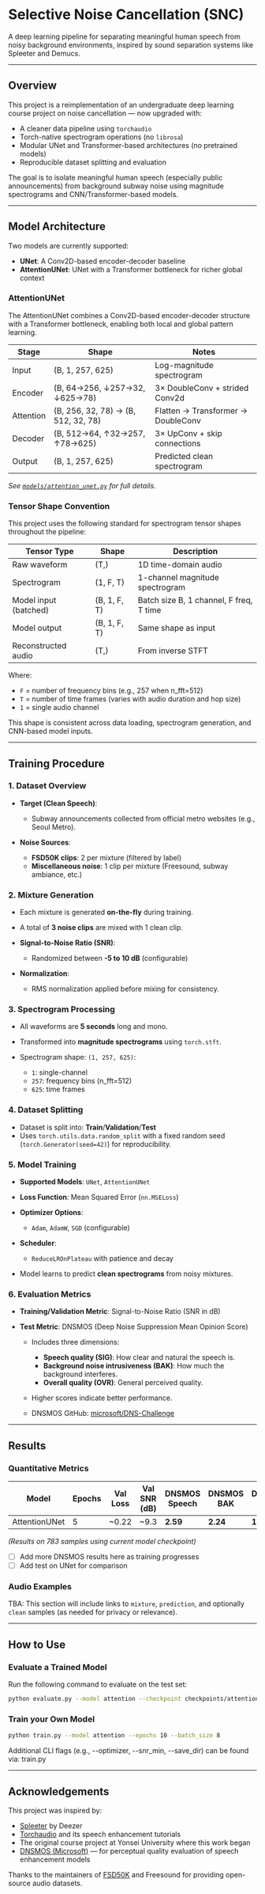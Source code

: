 # Selective Noise Cancellation (SNC)

A deep learning pipeline for separating meaningful human speech from noisy background environments, inspired by sound separation systems like Spleeter and Demucs.

---

## Overview

This project is a reimplementation of an undergraduate deep learning course project on noise cancellation — now upgraded with:

* A cleaner data pipeline using `torchaudio`
* Torch-native spectrogram operations (no `librosa`)
* Modular UNet and Transformer-based architectures (no pretrained models)
* Reproducible dataset splitting and evaluation

The goal is to isolate meaningful human speech (especially public announcements) from background subway noise using magnitude spectrograms and CNN/Transformer-based models.

---

## Model Architecture

Two models are currently supported:

* **UNet**: A Conv2D-based encoder-decoder baseline
* **AttentionUNet**: UNet with a Transformer bottleneck for richer global context

### AttentionUNet

The AttentionUNet combines a Conv2D-based encoder-decoder structure with a Transformer bottleneck, enabling both local and global pattern learning.

| Stage     | Shape                               | Notes                              |
| --------- | ----------------------------------- | ---------------------------------- |
| Input     | (B, 1, 257, 625)                    | Log-magnitude spectrogram          |
| Encoder   | (B, 64→256, ↓257→32, ↓625→78)       | 3× DoubleConv + strided Conv2d     |
| Attention | (B, 256, 32, 78) → (B, 512, 32, 78) | Flatten → Transformer → DoubleConv |
| Decoder   | (B, 512→64, ↑32→257, ↑78→625)       | 3× UpConv + skip connections       |
| Output    | (B, 1, 257, 625)                    | Predicted clean spectrogram        |

*See [`models/attention_unet.py`](./models/attention_unet.py) for full details.*


### Tensor Shape Convention

This project uses the following standard for spectrogram tensor shapes throughout the pipeline:

| Tensor Type           | Shape        | Description                             |
| --------------------- | ------------ | --------------------------------------- |
| Raw waveform          | (T,)         | 1D time-domain audio                    |
| Spectrogram           | (1, F, T)    | 1-channel magnitude spectrogram         |
| Model input (batched) | (B, 1, F, T) | Batch size B, 1 channel, F freq, T time |
| Model output          | (B, 1, F, T) | Same shape as input                     |
| Reconstructed audio   | (T,)         | From inverse STFT                       |

Where:

* `F` = number of frequency bins (e.g., 257 when n\_fft=512)
* `T` = number of time frames (varies with audio duration and hop size)
* `1` = single audio channel

This shape is consistent across data loading, spectrogram generation, and CNN-based model inputs.

---

## Training Procedure

### 1. Dataset Overview

* **Target (Clean Speech)**:

  * Subway announcements collected from official metro websites (e.g., Seoul Metro).
* **Noise Sources**:

  * **FSD50K clips**: 2 per mixture (filtered by label)
  * **Miscellaneous noise**: 1 clip per mixture (Freesound, subway ambiance, etc.)

### 2. Mixture Generation

* Each mixture is generated **on-the-fly** during training.
* A total of **3 noise clips** are mixed with 1 clean clip.
* **Signal-to-Noise Ratio (SNR)**:

  * Randomized between **-5 to 10 dB** (configurable)
* **Normalization**:

  * RMS normalization applied before mixing for consistency.

### 3. Spectrogram Processing

* All waveforms are **5 seconds** long and mono.
* Transformed into **magnitude spectrograms** using `torch.stft`.
* Spectrogram shape: `(1, 257, 625)`:

  * `1`: single-channel
  * `257`: frequency bins (n\_fft=512)
  * `625`: time frames

### 4. Dataset Splitting

* Dataset is split into: **Train**/**Validation**/**Test**
* Uses `torch.utils.data.random_split` with a fixed random seed (`torch.Generator(seed=42)`) for reproducibility.

### 5. Model Training

* **Supported Models**: `UNet`, `AttentionUNet`
* **Loss Function**: Mean Squared Error (`nn.MSELoss`)
* **Optimizer Options**:

  * `Adam`, `AdamW`, `SGD` (configurable)
* **Scheduler**:

  * `ReduceLROnPlateau` with patience and decay
* Model learns to predict **clean spectrograms** from noisy mixtures.

### 6. Evaluation Metrics

* **Training/Validation Metric**: Signal-to-Noise Ratio (SNR in dB)
* **Test Metric**: DNSMOS (Deep Noise Suppression Mean Opinion Score)

  * Includes three dimensions:

    * **Speech quality (SIG)**: How clear and natural the speech is.
    * **Background noise intrusiveness (BAK)**: How much the background interferes.
    * **Overall quality (OVR)**: General perceived quality.
  * Higher scores indicate better performance.
  * DNSMOS GitHub: [microsoft/DNS-Challenge](https://github.com/microsoft/DNS-Challenge)

---

## Results

### Quantitative Metrics

| Model         | Epochs | Val Loss | Val SNR (dB) | DNSMOS Speech | DNSMOS BAK | DNSMOS OVR |
| ------------- | ------ | -------- | ------------ | ------------- | ---------- | ---------- |
| AttentionUNet | 5      | \~0.22   | \~9.3        | **2.59**      | **2.24**   | **1.97**   |

*(Results on 783 samples using current model checkpoint)*

* [ ] Add more DNSMOS results here as training progresses
* [ ] Add test on UNet for comparison

### Audio Examples

TBA: This section will include links to `mixture`, `prediction`, and optionally `clean` samples (as needed for privacy or relevance).

---

## How to Use

### Evaluate a Trained Model

Run the following command to evaluate on the test set:

```bash
python evaluate.py --model attention --checkpoint checkpoints/attention_best_checkpoint.pt --save_audio
```

### Train your Own Model

```bash
python train.py --model attention --epochs 10 --batch_size 8
```

Additional CLI flags (e.g., --optimizer, --snr\_min, --save\_dir) can be found via: train.py

---

## Acknowledgements

This project was inspired by:

* [Spleeter](https://github.com/deezer/spleeter) by Deezer
* [Torchaudio](https://pytorch.org/audio/) and its speech enhancement tutorials
* The original course project at Yonsei University where this work began
* [DNSMOS (Microsoft)](https://github.com/microsoft/DNS-Challenge) — for perceptual quality evaluation of speech enhancement models

Thanks to the maintainers of [FSD50K](https://github.com/eduardofv/FSD50K) and Freesound for providing open-source audio datasets.
